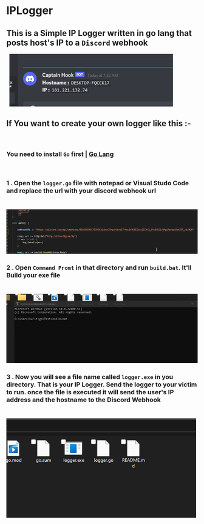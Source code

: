 # IPLogger 

## This is a Simple IP Logger written in go lang that posts host's IP to a `Discord` webhook
&nbsp;
![Webhook](/img/webhook.png?raw=true "logger.exe")
## If You want to create your own logger like this :-
&nbsp;
### You need to install `Go` first | [Go Lang](https://golang.org/dl/)
&nbsp;
&nbsp;

### 1 . Open the `logger.go` file with notepad or Visual Studo Code and replace the url with your discord webhook url
#
![Webhook URL Variable](/img/webhookURL.png?raw=true "The Webhook URL")


### 2 . Open `Command Promt` in that directory and run `build.bat`. It'll Build your exe file
#
![Building The Executable](/img/cmd.png?raw=true "Making The EXE file")

### 3 . Now you will see a file name called `logger.exe` in you directory. That is your IP Logger. Send the logger to your victim to run. once the file is executed it will send the user's IP address and the hostname to the Discord Webhook
#
![The Logger](/img/logger.png?raw=true "logger.exe")